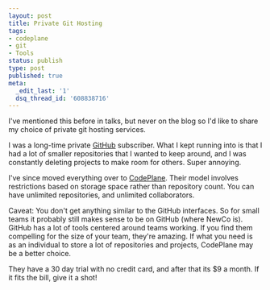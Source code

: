 ```yaml
---
layout: post
title: Private Git Hosting
tags:
- codeplane
- git
- Tools
status: publish
type: post
published: true
meta:
  _edit_last: '1'
  dsq_thread_id: '608838716'
---
```

I've mentioned this before in talks, but never on the blog   so I'd like to share my choice of private git hosting services.

I was a long-time private <a href="https://github.com/">GitHub</a> subscriber. What I kept running into is that I had a lot of smaller repositories that I wanted to keep around, and I was constantly deleting projects to make room for others. Super annoying.

I've since moved everything over to <a href="https://codeplane.com/">CodePlane</a>. Their model involves restrictions based on storage space rather than repository count. You can have unlimited repositories, and unlimited collaborators.

Caveat: You don't get anything similar to the GitHub interfaces. So for small teams it probably still makes sense to be on GitHub (where NewCo is). GitHub has a lot of tools centered around teams working. If you find them compelling for the size of your team, they're amazing. If what you need is as an individual to store a lot of repositories and projects, CodePlane may be a better choice.

They have a 30 day trial with no credit card, and after that its $9 a month. If it fits the bill, give it a shot!
